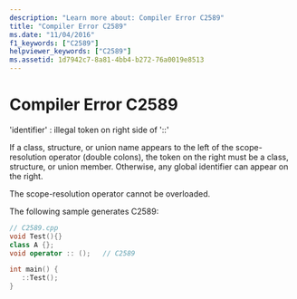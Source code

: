 ```yaml
---
description: "Learn more about: Compiler Error C2589"
title: "Compiler Error C2589"
ms.date: "11/04/2016"
f1_keywords: ["C2589"]
helpviewer_keywords: ["C2589"]
ms.assetid: 1d7942c7-8a81-4bb4-b272-76a0019e8513
---
```

# Compiler Error C2589

'identifier' : illegal token on right side of '::'

If a class, structure, or union name appears to the left of the scope-resolution operator (double colons), the token on the right must be a class, structure, or union member. Otherwise, any global identifier can appear on the right.

The scope-resolution operator cannot be overloaded.

The following sample generates C2589:

```cpp
// C2589.cpp
void Test(){}
class A {};
void operator :: ();   // C2589

int main() {
   ::Test();
}
```

